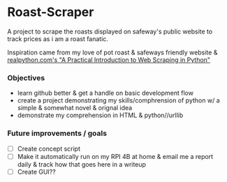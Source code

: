 # Roast-Scraper
A project to scrape the roasts displayed on safeway's public website to track prices as i am a roast fanatic.

Inspiration came from my love of pot roast & safeways friendly website & [realpython.com's "A Practical Introduction to Web Scraping in Python"](https://realpython.com/python-web-scraping-practical-introduction/)


### Objectives
- learn github better & get a handle on basic development flow  
- create a project demonstrating my skills/comphrension of python w/ a simple & somewhat novel & orignal idea
- demonstrate my comprehension in HTML & python//urllib

### Future improvements / goals
- [ ] Create concept script
- [ ] Make it automatically run on my RPI 4B at home & email me a report daily & track how that goes here in a writeup
- [ ] Create GUI??
